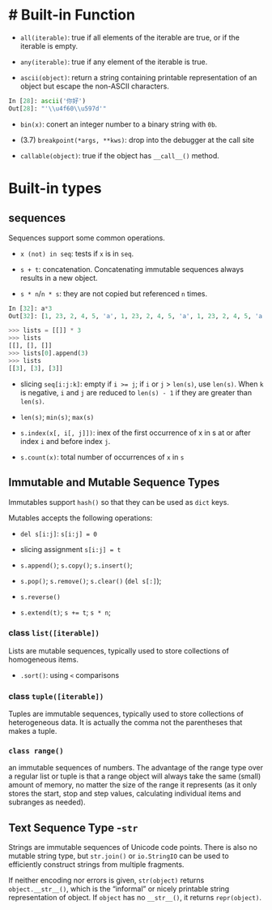 # # Built-in Function

- `all(iterable)`: true if all elements of the iterable are true, or if the iterable is empty.

- `any(iterable)`: true if any element of the iterable is true.

- `ascii(object)`: return a string containing printable representation of an object but escape the non-ASCII characters.

```python
In [28]: ascii('你好')
Out[28]: "'\\u4f60\\u597d'"
```

- `bin(x)`: conert an integer number to a binary string with `0b`.

- (3.7) `breakpoint(*args, **kws)`: drop into the debugger at the call site

- `callable(object)`: true if the object has `__call__()` method.


# Built-in types

## sequences

Sequences support some common operations.

- `x (not) in seq`: tests if `x` is in `seq`.

- `s + t`: concatenation. Concatenating immutable sequences always results in a new object.

- `s * n`/`n * s`: they are not copied but referenced `n` times.

```python
In [32]: a*3
Out[32]: [1, 23, 2, 4, 5, 'a', 1, 23, 2, 4, 5, 'a', 1, 23, 2, 4, 5, 'a']
```

```python
>>> lists = [[]] * 3
>>> lists
[[], [], []]
>>> lists[0].append(3)
>>> lists
[[3], [3], [3]]
```

- slicing `seq[i:j:k]`: empty if `i >= j`; if `i` or `j` > `len(s)`, use `len(s)`.  When `k` is negative, `i` and `j` are reduced to `len(s) - 1` if they are greater than `len(s)`.

- `len(s)`; `min(s)`; `max(s)`

- `s.index(x[, i[, j]])`: inex of the first occurrence of x in s at or after index `i` and before index `j`.

- `s.count(x)`: total number of occurrences of `x` in `s`

## Immutable and Mutable Sequence Types

Immutables support `hash()` so that they can be used as `dict` keys.

Mutables accepts the following operations:

- `del s[i:j]`: `s[i:j] = 0`

- slicing assignment `s[i:j] = t`

- `s.append()`; `s.copy()`;  `s.insert()`; 

- `s.pop()`; `s.remove()`; `s.clear()` (`del s[:]`);

- `s.reverse()`

- `s.extend(t)`; `s += t`; `s * n`;

### class `list([iterable])`

Lists are mutable sequences, typically used to store collections of homogeneous items. 

- `.sort()`: using `<` comparisons

### class `tuple([iterable])`

Tuples are immutable sequences, typically used to store collections of heterogeneous data. It is actually the comma not the parentheses that makes a tuple.

### `class range()`

an immutable sequences of numbers. The advantage of the range type over a regular list or tuple is that a range object will always take the same (small) amount of memory, no matter the size of the range it represents (as it only stores the start, stop and step values, calculating individual items and subranges as needed).


## Text Sequence Type -`str`

Strings are immutable sequences of Unicode code points. There is also no mutable string type, but `str.join()` or `io.StringIO` can be used to efficiently construct strings from multiple fragments.

If neither encoding nor errors is given, `str(object)` returns `object.__str__()`, which is the “informal” or nicely printable string representation of object. If `object` has no `__str__()`, it returns `repr(object)`.
